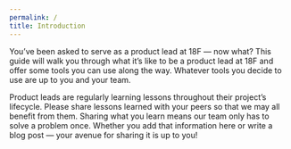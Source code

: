 ```yaml
---
permalink: /
title: Introduction
---
```

You’ve been asked to serve as a product lead at 18F — now what? This guide will
walk you through what it’s like to be a product lead at 18F and offer some tools
you can use along the way. Whatever tools you decide to use are up to you and
your team.

Product leads are regularly learning lessons throughout their project’s
lifecycle. Please share lessons learned with your peers so that we may all
benefit from them. Sharing what you learn means our team only has to solve a
problem once.  Whether you add that information here or write a blog post —
your avenue for sharing it is up to you!

